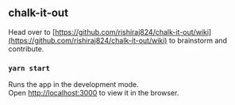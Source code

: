 ## chalk-it-out

Head over to [https://github.com/rishiraj824/chalk-it-out/wiki](https://github.com/rishiraj824/chalk-it-out/wiki) to brainstorm and contribute.

### `yarn start`

Runs the app in the development mode.<br />
Open [http://localhost:3000](http://localhost:3000) to view it in the browser.
